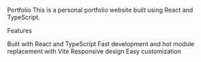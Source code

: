 Portfolio
This is a personal portfolio website built using React and TypeScript.


 Features
 
Built with React and TypeScript
Fast development and hot module replacement with Vite
Responsive design
Easy customization